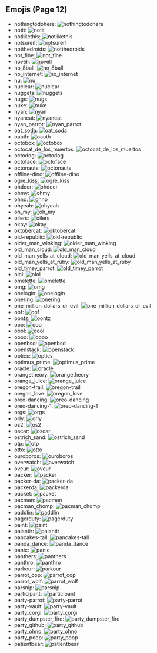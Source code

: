 
## Emojis (Page 12)

* nothingtodohere: ![nothingtodohere](output/nothingtodohere.png)
* notit: ![notit](output/notit.png)
* notlikethis: ![notlikethis](output/notlikethis.png)
* notsureif: ![notsureif](output/notsureif.png)
* notthedroids: ![notthedroids](output/notthedroids.png)
* not_fine: ![not_fine](output/not_fine.png)
* novell: ![novell](output/novell.png)
* no_8ball: ![no_8ball](output/no_8ball.png)
* no_internet: ![no_internet](output/no_internet.png)
* nu: ![nu](output/nu.gif)
* nuclear: ![nuclear](output/nuclear.gif)
* nuggets: ![nuggets](output/nuggets.png)
* nugs: ![nugs](output/nugs)
* nuke: ![nuke](output/nuke.png)
* nyan: ![nyan](output/nyan.gif)
* nyancat: ![nyancat](output/nyancat.gif)
* nyan_parrot: ![nyan_parrot](output/nyan_parrot.gif)
* oat_soda: ![oat_soda](output/oat_soda.jpg)
* oauth: ![oauth](output/oauth)
* octobox: ![octobox](output/octobox.jpg)
* octocat_de_los_muertos: ![octocat_de_los_muertos](output/octocat_de_los_muertos.jpg)
* octodog: ![octodog](output/octodog.png)
* octoface: ![octoface](output/octoface.png)
* octonauts: ![octonauts](output/octonauts.png)
* offline-dino: ![offline-dino](output/offline-dino.png)
* ogre_kiss: ![ogre_kiss](output/ogre_kiss.jpg)
* ohdeer: ![ohdeer](output/ohdeer.png)
* ohmy: ![ohmy](output/ohmy.png)
* ohno: ![ohno](output/ohno.png)
* ohyeah: ![ohyeah](output/ohyeah.gif)
* oh_my: ![oh_my](output/oh_my.png)
* oilers: ![oilers](output/oilers.png)
* okay: ![okay](output/okay.jpg)
* oktobercat: ![oktobercat](output/oktobercat.png)
* old-republic: ![old-republic](output/old-republic.png)
* older_man_winking: ![older_man_winking](output/older_man_winking.gif)
* old_man_cloud: ![old_man_cloud](output/old_man_cloud.jpg)
* old_man_yells_at_cloud: ![old_man_yells_at_cloud](output/old_man_yells_at_cloud.jpg)
* old_man_yells_at_ruby: ![old_man_yells_at_ruby](output/old_man_yells_at_ruby.png)
* old_timey_parrot: ![old_timey_parrot](output/old_timey_parrot.gif)
* olol: ![olol](output/olol.gif)
* omelette: ![omelette](output/omelette.png)
* omg: ![omg](output/omg.gif)
* onelogin: ![onelogin](output/onelogin.png)
* onering: ![onering](output/onering.png)
* one_million_dollars_dr_evil: ![one_million_dollars_dr_evil](output/one_million_dollars_dr_evil.jpg)
* oof: ![oof](output/oof.jpg)
* oontz: ![oontz](output/oontz.gif)
* ooo: ![ooo](output/ooo.jpg)
* oool: ![oool](output/oool.png)
* oooo: ![oooo](output/oooo.png)
* openbsd: ![openbsd](output/openbsd.gif)
* openstack: ![openstack](output/openstack.png)
* optics: ![optics](output/optics)
* optimus_prime: ![optimus_prime](output/optimus_prime.png)
* oracle: ![oracle](output/oracle.jpg)
* orangetheory: ![orangetheory](output/orangetheory.png)
* orange_juice: ![orange_juice](output/orange_juice.png)
* oregon-trail: ![oregon-trail](output/oregon-trail.png)
* oregon_love: ![oregon_love](output/oregon_love.png)
* oreo-dancing: ![oreo-dancing](output/oreo-dancing.gif)
* oreo-dancing-1: ![oreo-dancing-1](output/oreo-dancing-1.gif)
* orgs: ![orgs](output/orgs.png)
* orly: ![orly](output/orly.png)
* os2: ![os2](output/os2.png)
* oscar: ![oscar](output/oscar.png)
* ostrich_sand: ![ostrich_sand](output/ostrich_sand.png)
* otp: ![otp](output/otp.png)
* otto: ![otto](output/otto.png)
* ouroboros: ![ouroboros](output/ouroboros.png)
* overwatch: ![overwatch](output/overwatch.png)
* oveur: ![oveur](output/oveur.jpg)
* packer: ![packer](output/packer.png)
* packer-da: ![packer-da](output/packer-da.png)
* packerda: ![packerda](output/packerda)
* packet: ![packet](output/packet.png)
* pacman: ![pacman](output/pacman.png)
* pacman_chomp: ![pacman_chomp](output/pacman_chomp.gif)
* paddlin: ![paddlin](output/paddlin.png)
* pagerduty: ![pagerduty](output/pagerduty.png)
* paint: ![paint](output/paint.png)
* palantir: ![palantir](output/palantir.png)
* pancakes-tall: ![pancakes-tall](output/pancakes-tall.png)
* panda_dance: ![panda_dance](output/panda_dance.gif)
* panic: ![panic](output/panic.jpg)
* panthers: ![panthers](output/panthers.png)
* panthro: ![panthro](output/panthro.png)
* parkour: ![parkour](output/parkour.png)
* parrot_cop: ![parrot_cop](output/parrot_cop)
* parrot_wolf: ![parrot_wolf](output/parrot_wolf.gif)
* parsnip: ![parsnip](output/parsnip.png)
* participant: ![participant](output/participant.png)
* party-parrot: ![party-parrot](output/party-parrot.gif)
* party-vault: ![party-vault](output/party-vault.gif)
* party_corgi: ![party_corgi](output/party_corgi.gif)
* party_dumpster_fire: ![party_dumpster_fire](output/party_dumpster_fire.gif)
* party_github: ![party_github](output/party_github.gif)
* party_ohno: ![party_ohno](output/party_ohno.gif)
* party_poop: ![party_poop](output/party_poop.gif)
* patientbear: ![patientbear](output/patientbear.jpg)

